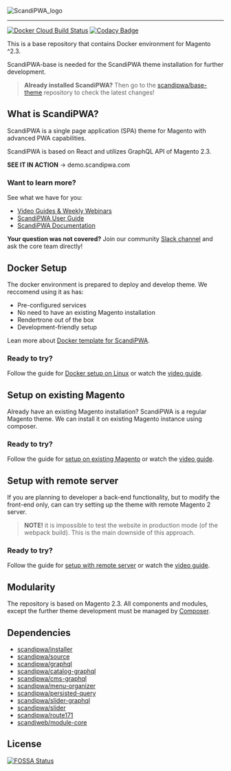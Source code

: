 ![ScandiPWA_logo](https://i.imgur.com/SLtCyQ8.png)

***

[![Docker Cloud Build Status](https://img.shields.io/docker/cloud/build/scandipwa/base.svg)](https://hub.docker.com/r/scandipwa/base)
[![Codacy Badge](https://api.codacy.com/project/badge/Grade/d90631c26cab4c459180a57a2b1268dc)](https://www.codacy.com/app/ScandiPWA/scandipwa-base?utm_source=github.com&amp;utm_medium=referral&amp;utm_content=scandipwa/scandipwa-base&amp;utm_campaign=Badge_Grade)

This is a base repository that contains Docker environment for Magento ^2.3.

ScandiPWA-base is needed for the ScandiPWA theme installation for further development. 

>**Already installed ScandiPWA?** Then go to the [scandipwa/base-theme](https://github.com/scandipwa/base-theme) repository to check the latest changes! 

## What is ScandiPWA?

ScandiPWA is a single page application (SPA) theme for Magento with advanced PWA capabilities. 

ScandiPWA is based on React and utilizes GraphQL API of Magento 2.3.

**SEE IT IN ACTION** → demo.scandipwa.com

### Want to learn more? 

See what we have for you:
- [Video Guides & Weekly Webinars](https://www.youtube.com/channel/UCvnxo7rh5NRwvMHtJga9fww)
- [ScandiPWA User Guide](https://scandiweb.atlassian.net/wiki/spaces/SUG/overview)
- [ScandiPWA Documentation](https://docs.scandipwa.com/#/)

**Your question was not covered?**
Join our community [Slack channel](https://join.slack.com/t/scandipwa/shared_invite/enQtNzE2Mjg1Nzg3MTg5LTQwM2E2NmQ0NmQ2MzliMjVjYjQ1MTFiYWU5ODAyYTYyMGQzNWM3MDhkYzkyZGMxYTJlZWI1N2ExY2Q1MDMwMTk) and ask the core team directly! 

## Docker Setup

The docker environment is prepared to deploy and develop theme.
We reccomend using it as has:

- Pre-configured services 
- No need to have an existing Magento installation
- Rendertrone out of the box
- Development-friendly setup

Lean more about [Docker template for ScandiPWA](https://github.com/scandipwa/scandipwa-base/blob/2.x-stable/DOCKER.md).

### Ready to try?

Follow the guide for [Docker setup on Linux](https://docs.scandipwa.com/#/setup/docker/linux) or watch the [video guide]().
 
## Setup on existing Magento

Already have an existing Magento installation? ScandiPWA is a regular Magento theme. We can install it on existing Magento instance using composer.

### Ready to try?

Follow the guide for [setup on existing Magento](https://docs.scandipwa.com/#/setup/on-existing-m2) or watch the [video guide]().

## Setup with remote server

If you are planning to developer a back-end functionality, but to modify the front-end only, can can try setting up the theme with remote Magento 2 server.

> **NOTE!** it is impossible to test the website in production mode (of the webpack build). This is the main downside of this approach.

### Ready to try?

Follow the guide for [setup with remote server](https://docs.scandipwa.com/#/setup/with-remote-m2) or watch the [video guide]().

## Modularity
The repository is based on Magento 2.3. All components and modules, except the further theme development must be 
managed by [Composer](https://getcomposer.org).

## Dependencies
-   [scandipwa/installer](https://github.com/scandipwa/installer)
-   [scandipwa/source](https://github.com/scandipwa/base-theme)
-   [scandipwa/graphql](https://github.com/scandipwa/graphql)
-   [scandipwa/catalog-graphql](https://github.com/scandipwa/catalog-graphql)
-   [scandipwa/cms-graphql](https://github.com/scandipwa/cms-graphql)
-   [scandipwa/menu-organizer](https://github.com/scandipwa/menu-organizer)
-   [scandipwa/persisted-query](https://github.com/scandipwa/persisted-query)
-   [scandipwa/slider-graphql](https://github.com/scandipwa/slider-graphql)
-   [scandipwa/slider](https://github.com/scandipwa/slider)
-   [scandipwa/route171](https://github.com/scandipwa/route717)
-   [scandiweb/module-core](https://github.com/scandiwebcom/Scandiweb-Assets-Core)

## License
[![FOSSA Status](https://app.fossa.io/api/projects/git%2Bgithub.com%2Fscandipwa%2Fscandipwa-base.svg?type=large)](https://app.fossa.io/projects/git%2Bgithub.com%2Fscandipwa%2Fscandipwa-base?ref=badge_large)
